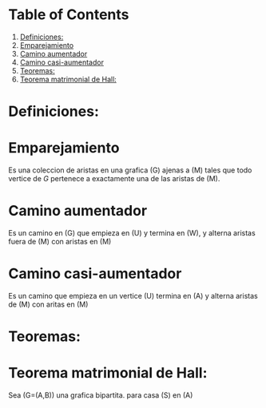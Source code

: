 <script type="text/x-mathjax-config">
  MathJax.Hub.Config({
    tex2jax: {inlineMath: [["$","$"],["\\(","\\)"]]}
  });
</script>

  
# Table of Contents

1.  [Definiciones:](#org5d5c028)
2.  [Emparejamiento](#org14d8dae)
3.  [Camino aumentador](#orga75223f)
4.  [Camino casi-aumentador](#org08373e3)
5.  [Teoremas:](#org1cfca94)
6.  [Teorema matrimonial de Hall:](#org1359063)



<a id="org5d5c028"></a>

# Definiciones:


<a id="org14d8dae"></a>

# Emparejamiento

Es una coleccion de aristas en una grafica \(G\) ajenas a \(M\) tales
que todo vertice de $G$ pertenece a exactamente una de las aristas
de \(M\).


<a id="orga75223f"></a>

# Camino aumentador

Es un camino en \(G\) que empieza en \(U\) y termina en \(W\), y
alterna aristas fuera de \(M\) con aristas en \(M\)


<a id="org08373e3"></a>

# Camino casi-aumentador

Es un camino que empieza en un vertice \(U\) termina en \(A\) y alterna
aristas de \(M\) con aritas en \(M\)


<a id="org1cfca94"></a>

# Teoremas:


<a id="org1359063"></a>

# Teorema matrimonial de Hall:

Sea \(G=(A,B)\) una grafica bipartita. para casa \(S\) en \(A\)

